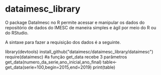 # dataimesc_library

O package DataImesc no R permite acessar e manipular os dados do repositório de dados do IMESC de maneira simples e ágil por meio do R ou do RStudio.

A sintaxe para fazer a requisição dos dados é a seguinte.

library(devtools)
install_github("dataimesc/dataimesc_library/dataimesc")
require(dataimesc)
#a função get_data recebe 3 parâmetros get_data(numero_da_serie,ano_inicial,ano_final)
table<-get_data(serie=100,begin=2015,end=2019)
print(table)
